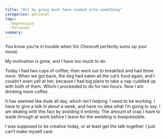 ```yaml
---
title: "All my gravy must have soaked into something"
categories: personal
tags:
  -Depression
  -Personal
summary: 
---
```

<p>You know you&#8217;re in trouble when Vic Chesnutt perfectly sums up your mood.</p>

<p>My motivation is gone, and I have too much to do.</p>

<p>Today I had two cups of coffee, then went out to breakfast and had three more.  When we got back, the dog had eaten all the cat&#8217;s food again, and I couldn&#8217;t even yell at her, because I had big plans to take a nap cuddled up with both of them.  Which I proceeded to do for two hours.  Now I am drinking more coffee.</p>

<p>It has seemed like dusk all day, which isn&#8217;t helping.  I need to be working.  I have to give a talk in about a week, and have no idea what I&#8217;m going to say.  I am dealing with this fact by avoiding it entirely.  The amount of crap I have to wade through at work before I leave for the wedding is inexpressible.</p>

<p>I was supposed to be creative today, or at least get the talk together.  I just can&#8217;t make myself care.</p>
